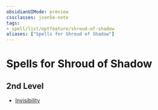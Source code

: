 ```yaml
---
obsidianUIMode: preview
cssclasses: json5e-note
tags:
- spell/list/optfeature/shroud-of-shadow
aliases: ["Spells for Shroud of Shadow"]
---
```

# Spells for Shroud of Shadow

## 2nd Level

- [Invisibility](invisibility "PHB")